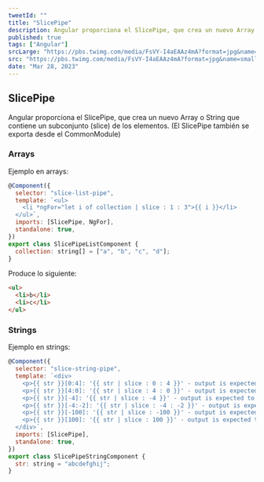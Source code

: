 ```yaml
---
tweetId: ""
title: "SlicePipe"
description: Angular proporciona el SlicePipe, que crea un nuevo Array o String que contiene un subconjunto (slice) de los elementos.
published: true
tags: ["Angular"]
srcLarge: "https://pbs.twimg.com/media/FsVY-I4aEAAz4mA?format=jpg&name=large"
src: "https://pbs.twimg.com/media/FsVY-I4aEAAz4mA?format=jpg&name=small"
date: "Mar 28, 2023"
---
```


## SlicePipe

Angular proporciona el SlicePipe, que crea un nuevo Array o String que contiene un subconjunto (slice) de los elementos. (El SlicePipe también se exporta desde el CommonModule)

### Arrays

Ejemplo en arrays:

```javascript
@Component({
  selector: "slice-list-pipe",
  template: `<ul>
    <li *ngFor="let i of collection | slice : 1 : 3">{{ i }}</li>
  </ul>`,
  imports: [SlicePipe, NgFor],
  standalone: true,
})
export class SlicePipeListComponent {
  collection: string[] = ["a", "b", "c", "d"];
}
```

Produce lo siguiente:

```html
<ul>
  <li>b</li>
  <li>c</li>
</ul>
```

### Strings

Ejemplo en strings:

```javascript
@Component({
  selector: "slice-string-pipe",
  template: `<div>
    <p>{{ str }}[0:4]: '{{ str | slice : 0 : 4 }}' - output is expected to be 'abcd'</p>
    <p>{{ str }}[4:0]: '{{ str | slice : 4 : 0 }}' - output is expected to be ''</p>
    <p>{{ str }}[-4]: '{{ str | slice : -4 }}' - output is expected to be 'ghij'</p>
    <p>{{ str }}[-4:-2]: '{{ str | slice : -4 : -2 }}' - output is expected to be 'gh'</p>
    <p>{{ str }}[-100]: '{{ str | slice : -100 }}' - output is expected to be 'abcdefghij'</p>
    <p>{{ str }}[100]: '{{ str | slice : 100 }}' - output is expected to be ''</p>
  </div>`,
  imports: [SlicePipe],
  standalone: true,
})
export class SlicePipeStringComponent {
  str: string = "abcdefghij";
}
```
